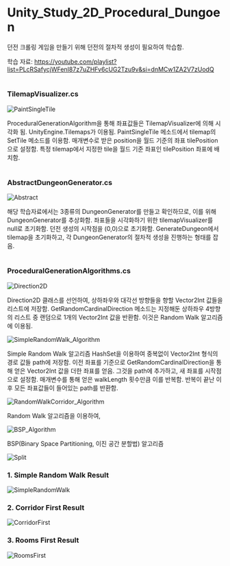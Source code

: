 # Unity_Study_2D_Procedural_Dungoen

던전 크롤링 게임을 만들기 위해 던전의 절차적 생성이 필요하여 학습함.

학습 자료: https://youtube.com/playlist?list=PLcRSafycjWFenI87z7uZHFv6cUG2Tzu9v&si=dnMCw1ZA2V7zUodQ

#
### TilemapVisualizer.cs
![PaintSingleTile](https://github.com/bluearrow1029/Unity_Study_2D_Procedural_Dungoen/assets/47950172/2ffba9f4-a7a1-4dc7-b99f-bcd1008f6920)

ProceduralGenerationAlgorithm을 통해 좌표값들은 TilemapVisualizer에 의해 시각화 됨.
UnityEngine.Tilemaps가 이용됨.
PaintSingleTile 메소드에서 tilemap의 SetTile 메소드를 이용함.
매개변수로 받은 position을 월드 기준의 좌표 tilePosition으로 설정함.
특정 tilemap에서 지정한 tile을 월드 기준 좌표인 tilePosition 좌표에 배치함.


#
### AbstractDungeonGenerator.cs
![Abstract](https://github.com/bluearrow1029/Unity_Study_2D_Procedural_Dungoen/assets/47950172/908ee389-01e7-47c1-b0e5-c347c681c482)

해당 학습자료에서는 3종류의 DungeonGenerator를 만들고 확인하므로, 이를 위해 DungeonGenerator를 추상화함.
좌표들을 시각화하기 위한 tilemapVisualizer를 null로 초기화함.
던전 생성의 시작점을 (0,0)으로 초기화함.
GenerateDungeon에서 tilemap을 초기화하고, 각 DungeonGenerator의 절차적 생성을 진행하는 형태를 잡음.


#
### ProceduralGenerationAlgorithms.cs
![Direction2D](https://github.com/bluearrow1029/Unity_Study_2D_Procedural_Dungoen/assets/47950172/2f922656-1275-4b00-9260-fab0d8699753)

Direction2D 클래스를 선언하여, 상하좌우와 대각선 방향들을 향할 Vector2Int 값들을 리스트에 저장함.
GetRandomCardinalDirection 메소드는 지정해둔 상하좌우 4방향의 리스트 중 랜덤으로 1개의 Vector2Int 값을 반환함. 이것은 Random Walk 알고리즘에 이용됨.



![SimpleRandomWalk_Algorithm](https://github.com/bluearrow1029/Unity_Study_2D_Procedural_Dungoen/assets/47950172/b69d90c7-e967-487c-b1d8-0de037175798)

Simple Random Walk 알고리즘
HashSet을 이용하여 중복없이 Vector2Int 형식의 경로 값들 path에 저장함.
이전 좌표를 기준으로 GetRandomCardinalDirection을 통해 얻은 Vector2Int 값을 더한 좌표를 얻음.
그것을 path에 추가하고, 새 좌표를 시작점으로 설정함.
매개변수를 통해 얻은 walkLength 횟수만큼 이를 반복함.
반복이 끝난 이후 모든 좌표값들이 들어있는 path를 반환함.

![RandomWalkCorridor_Algorithm](https://github.com/bluearrow1029/Unity_Study_2D_Procedural_Dungoen/assets/47950172/35769814-8f08-46d6-b889-7260a77199ef)

Random Walk 알고리즘을 이용하여, 

![BSP_Algorithm](https://github.com/bluearrow1029/Unity_Study_2D_Procedural_Dungoen/assets/47950172/3d3e8b93-b2a8-428e-b040-4e57bd6527b2)

BSP(Binary Space Partitioning, 이진 공간 분할법) 알고리즘


![Split](https://github.com/bluearrow1029/Unity_Study_2D_Procedural_Dungoen/assets/47950172/06f0d34e-b251-4389-9693-635ddf1198aa)





### 1. Simple Random Walk Result
![SimpleRandomWalk](https://github.com/bluearrow1029/Unity_Study_2D_Procedural_Dungoen/assets/47950172/96935aeb-bef1-43c7-8ea3-b8eb70f0b303)

### 2. Corridor First Result
![CorridorFirst](https://github.com/bluearrow1029/Unity_Study_2D_Procedural_Dungoen/assets/47950172/2674ad1b-6eee-4560-b3e4-7c502dac78f5)

### 3. Rooms First Result
![RoomsFirst](https://github.com/bluearrow1029/Unity_Study_2D_Procedural_Dungoen/assets/47950172/060dd119-eeeb-452a-b950-ea6ddc3da8c9)

